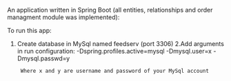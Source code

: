 An application written in Spring Boot (all entities, relationships and order managment module was implemented):

To run this app:
1. Create database in MySql named feedserv (port 3306)
2.Add arguments in run configuration:
        -Dspring.profiles.active=mysql
        -Dmysql.user=x
        -Dmysql.passwd=y
        
        Where x and y are username and password of your MySql account
